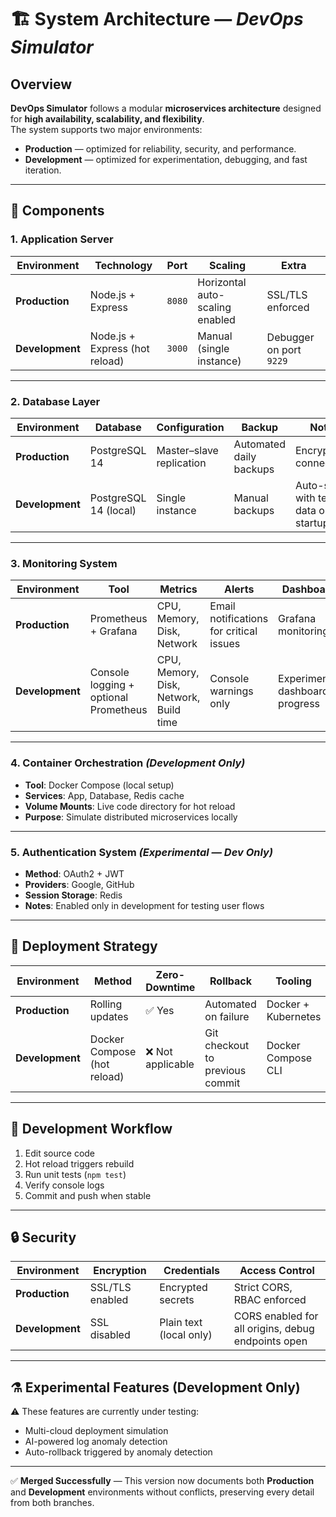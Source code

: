 # 🏗️ System Architecture — *DevOps Simulator*

## Overview
**DevOps Simulator** follows a modular **microservices architecture** designed for **high availability, scalability, and flexibility**.  
The system supports two major environments:  
- **Production** — optimized for reliability, security, and performance.  
- **Development** — optimized for experimentation, debugging, and fast iteration.

---

## 🧩 Components

### 1. Application Server
| Environment | Technology | Port | Scaling | Extra |
|--------------|-------------|------|----------|--------|
| **Production** | Node.js + Express | `8080` | Horizontal auto-scaling enabled | SSL/TLS enforced |
| **Development** | Node.js + Express (hot reload) | `3000` | Manual (single instance) | Debugger on port `9229` |

---

### 2. Database Layer
| Environment | Database | Configuration | Backup | Notes |
|--------------|-----------|----------------|----------|--------|
| **Production** | PostgreSQL 14 | Master–slave replication | Automated daily backups | Encrypted connections |
| **Development** | PostgreSQL 14 (local) | Single instance | Manual backups | Auto-seed with test data on startup |

---

### 3. Monitoring System
| Environment | Tool | Metrics | Alerts | Dashboard |
|--------------|------|----------|----------|-------------|
| **Production** | Prometheus + Grafana | CPU, Memory, Disk, Network | Email notifications for critical issues | Grafana monitoring |
| **Development** | Console logging + optional Prometheus | CPU, Memory, Disk, Network, Build time | Console warnings only | Experimental dashboard in progress |

---

### 4. Container Orchestration *(Development Only)*
- **Tool**: Docker Compose (local setup)
- **Services**: App, Database, Redis cache
- **Volume Mounts**: Live code directory for hot reload
- **Purpose**: Simulate distributed microservices locally

---

### 5. Authentication System *(Experimental — Dev Only)*
- **Method**: OAuth2 + JWT
- **Providers**: Google, GitHub
- **Session Storage**: Redis
- **Notes**: Enabled only in development for testing user flows

---

## 🚀 Deployment Strategy

| Environment | Method | Zero-Downtime | Rollback | Tooling |
|--------------|---------|----------------|-----------|----------|
| **Production** | Rolling updates | ✅ Yes | Automated on failure | Docker + Kubernetes |
| **Development** | Docker Compose (hot reload) | ❌ Not applicable | Git checkout to previous commit | Docker Compose CLI |

---

## 🔧 Development Workflow
1. Edit source code  
2. Hot reload triggers rebuild  
3. Run unit tests (`npm test`)  
4. Verify console logs  
5. Commit and push when stable  

---

## 🔒 Security

| Environment | Encryption | Credentials | Access Control |
|--------------|-------------|--------------|----------------|
| **Production** | SSL/TLS enabled | Encrypted secrets | Strict CORS, RBAC enforced |
| **Development** | SSL disabled | Plain text (local only) | CORS enabled for all origins, debug endpoints open |

---

## ⚗️ Experimental Features (Development Only)
⚠️ These features are currently under testing:
- Multi-cloud deployment simulation  
- AI-powered log anomaly detection  
- Auto-rollback triggered by anomaly detection  

---

✅ **Merged Successfully** — This version now documents both **Production** and **Development** environments without conflicts, preserving every detail from both branches.
